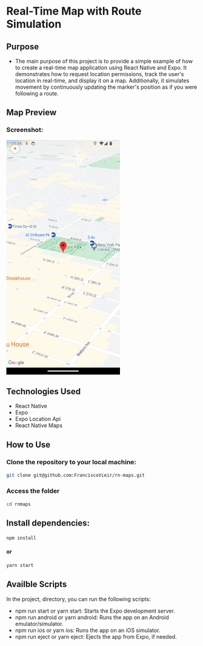 # Real-Time Map with Route Simulation

## Purpose

- The main purpose of this project is to provide a simple example of how to create a real-time map application using React Native and Expo. It demonstrates how to request location permissions, track the user's location in real-time, and display it on a map. Additionally, it simulates movement by continuously updating the marker's position as if you were following a route.

## Map Preview

### Screenshot:

  <img src="./assets/screenshot/screen1.png" alt="Screenshot map" width="300">
  <br>

## Technologies Used

- React Native
- Expo
- Expo Location Api
- React Native Maps

## How to Use

### Clone the repository to your local machine:

```bash
git clone git@github.com:FranciscoVieir/rn-maps.git
```

### Access the folder

```bash
cd rnmaps
```

## Install dependencies:

```bash
npm install
```

#### or

```bash
yarn start
```

## Availble Scripts

In the project, directory, you can run the following scripts:

- npm run start or yarn start: Starts the Expo development server.
- npm run android or yarn android: Runs the app on an Android emulator/simulator.
- npm run ios or yarn ios: Runs the app on an iOS simulator.
- npm run eject or yarn eject: Ejects the app from Expo, if needed.
